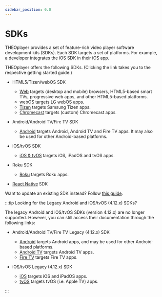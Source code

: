 ```yaml
---
sidebar_position: 0.0
---
```


# SDKs

THEOplayer provides a set of feature-rich video player software development kits (SDKs).
Each SDK targets a set of platforms.
For example, a developer integrates the iOS SDK in their iOS app.

THEOplayer offers the following SDKs. (Clicking the link takes you to the respective getting started guide.)

- HTML5/Tizen/webOS SDK

  - [Web](./01-web/00-getting-started.mdx) targets (desktop and mobile) browsers, HTML5-based smart TVs, progressive web apps, and other HTML5-based platforms.
  - [webOS](./07-webos/00-getting-started.md) targets LG webOS apps.
  - [Tizen](./08-tizen/00-getting-started.md) targets Samsung Tizen apps.
  - [Chromecast](./06-chromecast/00-getting-started.md) targets (custom) Chromecast apps.

- Android/Android TV/Fire TV SDK

  - [Android](02-android/00-getting-started.md) targets Android, Android TV and Fire TV apps. It may also be used for other Android-based platforms.

- iOS/tvOS SDK

  - [iOS & tvOS](03-ios/00-getting-started.md) targets iOS, iPadOS and tvOS apps.

- Roku SDK

  - [Roku](./09-roku/00-getting-started.mdx) targets Roku apps.

- [React Native](../../external/react-native-theoplayer/doc/getting-started.md) SDK

Want to update an existing SDK instead? Follow [this guide](./01-how-to-update-a-sdk.md).

:::tip Looking for the Legacy Android and iOS/tvOS (4.12.x) SDKs?

The legacy Android and iOS/tvOS SDKs (version 4.12.x) are no longer supported.
However, you can still access their documentation through the following links:

- Android/Android TV/Fire TV Legacy (4.12.x) SDK

  - [Android](../../../version-v4/getting-started/01-sdks/02-android/00-getting-started.md) targets Android apps, and may be used for other Android-based platforms.
  - [Android TV](../../../version-v4/getting-started/01-sdks/04-android-tv/00-getting-started.md) targets Android TV apps.
  - [Fire TV](../../../version-v4/getting-started/01-sdks/10-fire-tv/00-getting-started.md) targets Fire TV apps.

- iOS/tvOS Legacy (4.12.x) SDK

  - [iOS](../../../version-v4/getting-started/01-sdks/03-ios/00-getting-started.md) targets iOS and iPadOS apps.
  - [tvOS](../../../version-v4/getting-started/01-sdks/05-tvos/00-getting-started.md) targets tvOS (i.e. Apple TV) apps.

:::

